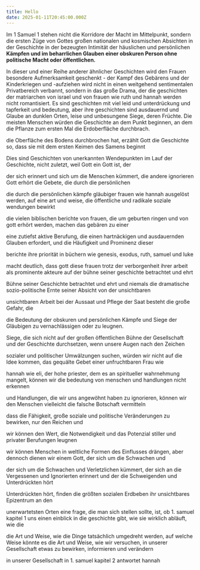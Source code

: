 ```yaml
---
title: Hello
date: 2025-01-11T20:45:00.000Z
---
```

Im 1 Samuel 1 stehen nicht die Korridore der Macht im Mittelpunkt, sondern die ersten Züge von Gottes großen nationalen und kosmischen Absichten in der Geschichte in der bezeugten Intimität der häuslichen und persönlichen **Kämpfen und im beharrlichen Glauben einer obskuren Person ohne politische Macht oder öffentlichen.**

In dieser und einer Reihe anderer ähnlicher Geschichten wird den Frauen besondere Aufmerksamkeit geschenkt - der Kampf des Gebärens und der Kinderkriegen und -aufziehen wird nicht in einen weitgehend sentimentalen Privatbereich verbannt, sondern in das große Drama, der die geschichten der matriarchen von israel und von frauen wie ruth und hannah werden nicht romantisiert. Es sind geschichten mit viel leid und unterdrückung und tapferkeit und bedeutung, aber ihre geschichten sind ausdauernd und Glaube an dunklen Orten, leise und unbesungene Siege, deren Früchte. Die meisten Menschen würden die Geschichte an dem Punkt beginnen, an dem die Pflanze zum ersten Mal die Erdoberfläche durchbrach.

die Oberfläche des Bodens durchbrochen hat, erzählt Gott die Geschichte so, dass sie mit dem ersten Keimen des Samens beginnt

Dies sind Geschichten von unerkannten Wendepunkten im Lauf der Geschichte, nicht zuletzt, weil Gott ein Gott ist, der

der sich erinnert und sich um die Menschen kümmert, die andere ignorieren Gott erhört die Gebete, die durch die persönlichen

die durch die persönlichen kämpfe gläubiger frauen wie hannah ausgelöst werden, auf eine art und weise, die öffentliche und radikale soziale wendungen bewirkt

die vielen biblischen berichte von frauen, die um geburten ringen und von gott erhört werden, machen das gebären zu einer

eine zutiefst aktive Berufung, die einen hartnäckigen und ausdauernden Glauben erfordert, und die Häufigkeit und Prominenz dieser

berichte ihre priorität in büchern wie genesis, exodus, ruth, samuel und luke

macht deutlich, dass gott diese frauen trotz der verborgenheit ihrer arbeit als prominente akteure auf der bühne seiner geschichte betrachtet und ehrt

Bühne seiner Geschichte betrachtet und ehrt und niemals die dramatische sozio-politische Ernte seiner Absicht von der unsichtbaren

unsichtbaren Arbeit bei der Aussaat und Pflege der Saat besteht die große Gefahr, die

die Bedeutung der obskuren und persönlichen Kämpfe und Siege der Gläubigen zu vernachlässigen oder zu leugnen.

Siege, die sich nicht auf der großen öffentlichen Bühne der Gesellschaft und der Geschichte durchsetzen, wenn unsere Augen nach den Zeichen

sozialer und politischer Umwälzungen suchen, würden wir nicht auf die Idee kommen, das gequälte Gebet einer unfruchtbaren Frau wie

hannah wie eli, der hohe priester, dem es an spiritueller wahrnehmung mangelt, können wir die bedeutung von menschen und handlungen nicht erkennen

und Handlungen, die wir uns angewöhnt haben zu ignorieren, können wir den Menschen vielleicht die falsche Botschaft vermitteln

dass die Fähigkeit, große soziale und politische Veränderungen zu bewirken, nur den Reichen und

wir können den Wert, die Notwendigkeit und das Potenzial stiller und privater Berufungen leugnen

wir können Menschen in weltliche Formen des Einflusses drängen, aber dennoch dienen wir einem Gott, der sich um die Schwachen und

der sich um die Schwachen und Verletzlichen kümmert, der sich an die Vergessenen und Ignorierten erinnert und der die Schweigenden und Unterdrückten hört

Unterdrückten hört, finden die größten sozialen Erdbeben ihr unsichtbares Epizentrum an den

unerwartetsten Orten
eine frage, die man sich stellen sollte, ist, ob 1. samuel kapitel 1 uns einen einblick in die geschichte gibt, wie sie wirklich abläuft, wie die

die Art und Weise, wie die Dinge tatsächlich umgedreht werden, auf welche Weise könnte es die Art und Weise, wie wir versuchen, in unserer Gesellschaft etwas zu bewirken, informieren und verändern

in unserer Gesellschaft in 1. samuel kapitel 2 antwortet hannah
